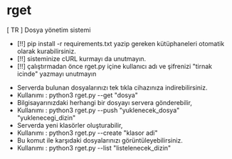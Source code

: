 # rget
[ TR ] Dosya yönetim sistemi

* [!!] pip install -r requirements.txt yazip gereken kütüphaneleri otomatik olarak kurabilirsiniz.
* [!!] sisteminize cURL kurmayı da unutmayın.
* [!!] çalıştırmadan önce rget.py içine kullanıcı adı ve şifrenizi "tirnak icinde" yazmayı unutmayın

 - Serverda bulunan dosyalarınızı tek tıkla cihazınıza indirebilirsiniz.
 - Kullanımı : python3 rget.py --get "dosya"
 - Bilgisayarınızdaki herhangi bir dosyayı servera gönderebilir,
 - Kullanımı : python3 rget.py --push "yuklenecek_dosya"   "yuklenecegi_dizin"
 - Serverda yeni klasörler oluşturabilir,
 - Kullanımı : python3 rget.py --create "klasor adi"
 - Bu komut ile karşıdaki dosyalarınızı görüntüleyebilirsiniz.
 - Kullanımı : python3 rget.py --list "listelenecek_dizin"
